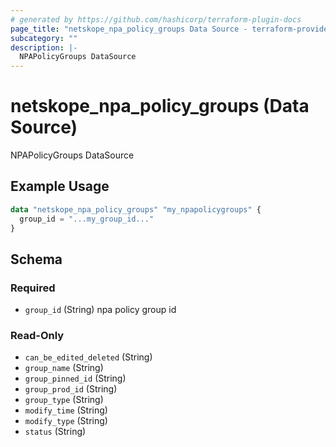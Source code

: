 ```yaml
---
# generated by https://github.com/hashicorp/terraform-plugin-docs
page_title: "netskope_npa_policy_groups Data Source - terraform-provider-netskope"
subcategory: ""
description: |-
  NPAPolicyGroups DataSource
---
```


# netskope_npa_policy_groups (Data Source)

NPAPolicyGroups DataSource

## Example Usage

```terraform
data "netskope_npa_policy_groups" "my_npapolicygroups" {
  group_id = "...my_group_id..."
}
```

<!-- schema generated by tfplugindocs -->
## Schema

### Required

- `group_id` (String) npa policy group id

### Read-Only

- `can_be_edited_deleted` (String)
- `group_name` (String)
- `group_pinned_id` (String)
- `group_prod_id` (String)
- `group_type` (String)
- `modify_time` (String)
- `modify_type` (String)
- `status` (String)
